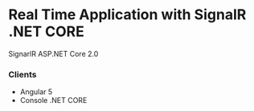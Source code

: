 # Real Time Application with SignalR .NET CORE
SignarlR ASP.NET Core 2.0

### Clients
- Angular 5
- Console .NET CORE
